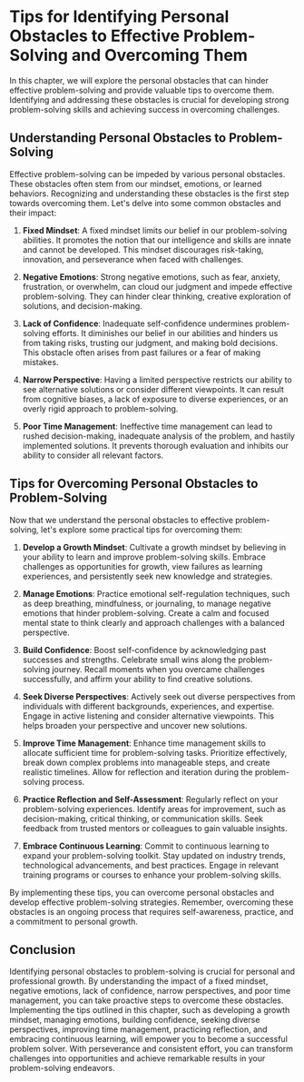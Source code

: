 Tips for Identifying Personal Obstacles to Effective Problem-Solving and Overcoming Them
=================================================================================================

In this chapter, we will explore the personal obstacles that can hinder effective problem-solving and provide valuable tips to overcome them. Identifying and addressing these obstacles is crucial for developing strong problem-solving skills and achieving success in overcoming challenges.

**Understanding Personal Obstacles to Problem-Solving**
-------------------------------------------------------

Effective problem-solving can be impeded by various personal obstacles. These obstacles often stem from our mindset, emotions, or learned behaviors. Recognizing and understanding these obstacles is the first step towards overcoming them. Let's delve into some common obstacles and their impact:

1. **Fixed Mindset**: A fixed mindset limits our belief in our problem-solving abilities. It promotes the notion that our intelligence and skills are innate and cannot be developed. This mindset discourages risk-taking, innovation, and perseverance when faced with challenges.

2. **Negative Emotions**: Strong negative emotions, such as fear, anxiety, frustration, or overwhelm, can cloud our judgment and impede effective problem-solving. They can hinder clear thinking, creative exploration of solutions, and decision-making.

3. **Lack of Confidence**: Inadequate self-confidence undermines problem-solving efforts. It diminishes our belief in our abilities and hinders us from taking risks, trusting our judgment, and making bold decisions. This obstacle often arises from past failures or a fear of making mistakes.

4. **Narrow Perspective**: Having a limited perspective restricts our ability to see alternative solutions or consider different viewpoints. It can result from cognitive biases, a lack of exposure to diverse experiences, or an overly rigid approach to problem-solving.

5. **Poor Time Management**: Ineffective time management can lead to rushed decision-making, inadequate analysis of the problem, and hastily implemented solutions. It prevents thorough evaluation and inhibits our ability to consider all relevant factors.

**Tips for Overcoming Personal Obstacles to Problem-Solving**
-------------------------------------------------------------

Now that we understand the personal obstacles to effective problem-solving, let's explore some practical tips for overcoming them:

1. **Develop a Growth Mindset**: Cultivate a growth mindset by believing in your ability to learn and improve problem-solving skills. Embrace challenges as opportunities for growth, view failures as learning experiences, and persistently seek new knowledge and strategies.

2. **Manage Emotions**: Practice emotional self-regulation techniques, such as deep breathing, mindfulness, or journaling, to manage negative emotions that hinder problem-solving. Create a calm and focused mental state to think clearly and approach challenges with a balanced perspective.

3. **Build Confidence**: Boost self-confidence by acknowledging past successes and strengths. Celebrate small wins along the problem-solving journey. Recall moments when you overcame challenges successfully, and affirm your ability to find creative solutions.

4. **Seek Diverse Perspectives**: Actively seek out diverse perspectives from individuals with different backgrounds, experiences, and expertise. Engage in active listening and consider alternative viewpoints. This helps broaden your perspective and uncover new solutions.

5. **Improve Time Management**: Enhance time management skills to allocate sufficient time for problem-solving tasks. Prioritize effectively, break down complex problems into manageable steps, and create realistic timelines. Allow for reflection and iteration during the problem-solving process.

6. **Practice Reflection and Self-Assessment**: Regularly reflect on your problem-solving experiences. Identify areas for improvement, such as decision-making, critical thinking, or communication skills. Seek feedback from trusted mentors or colleagues to gain valuable insights.

7. **Embrace Continuous Learning**: Commit to continuous learning to expand your problem-solving toolkit. Stay updated on industry trends, technological advancements, and best practices. Engage in relevant training programs or courses to enhance your problem-solving skills.

By implementing these tips, you can overcome personal obstacles and develop effective problem-solving strategies. Remember, overcoming these obstacles is an ongoing process that requires self-awareness, practice, and a commitment to personal growth.

**Conclusion**
--------------

Identifying personal obstacles to problem-solving is crucial for personal and professional growth. By understanding the impact of a fixed mindset, negative emotions, lack of confidence, narrow perspectives, and poor time management, you can take proactive steps to overcome these obstacles. Implementing the tips outlined in this chapter, such as developing a growth mindset, managing emotions, building confidence, seeking diverse perspectives, improving time management, practicing reflection, and embracing continuous learning, will empower you to become a successful problem solver. With perseverance and consistent effort, you can transform challenges into opportunities and achieve remarkable results in your problem-solving endeavors.

